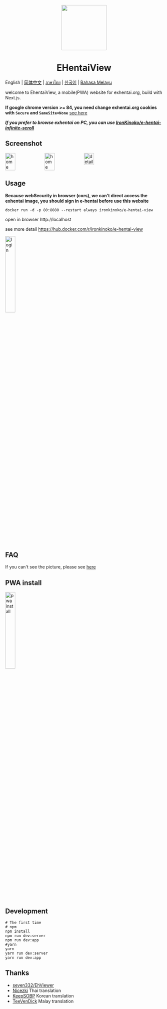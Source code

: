 <p align="center">
  <img width="144px" height="144px" src="https://raw.githubusercontent.com/IronKinoko/asset/master/e-hentai-view/icon.png"/>
</p>

<h1 align="center">EHentaiView</h1>

English | [简体中文](/translations/zh-cn/README.md) | [ภาษาไทย](/translations/th/README.md) | [한국어](/translations/kr/README.md) | [Bahasa Melayu](/translations/ms/README.md)

welcome to EhentaiView, a mobile(PWA) website for exhentai.org, build with Next.js.

**If google chrome version >= 84, you need change exhentai.org cookies with `Secure` and `SameSite=None`** [see here](https://github.com/IronKinoko/e-hentai-view/blob/master/translations/en/FAQ.md#4-windows-browser-cant-see-pictures)

***If you prefer to browse exhentai on PC, you can use [IronKinoko/e-hentai-infinite-scroll](https://github.com/IronKinoko/userscripts/blob/master/packages/e-hentai-infinite-scroll)***

## Screenshot

<div style="display: flex;">
<img src="https://raw.githubusercontent.com/IronKinoko/asset/master/e-hentai-view/dark-zh.png" width="25%" title="home"/>
<img src="https://raw.githubusercontent.com/IronKinoko/asset/master/e-hentai-view/light-en.png" width="25%" title="home" />
<img src="https://raw.githubusercontent.com/IronKinoko/asset/master/e-hentai-view/detail.png" width="25%" title="detail"/>
</div>

## Usage

**Because webSecurity in browser (cors), we can't direct access the exhentai image, you should sign in e-hentai before use this website**

```
docker run -d -p 80:8080 --restart always ironkinoko/e-hentai-view
```

open in browser http://localhost

see more detail https://hub.docker.com/r/ironkinoko/e-hentai-view

<img src="https://raw.githubusercontent.com/IronKinoko/asset/master/e-hentai-view/login.gif" width="25%" title="login"/>

## FAQ

If you can't see the picture, please see [here](/translations/en/FAQ.md)

## PWA install

<img src="https://raw.githubusercontent.com/IronKinoko/asset/master/e-hentai-view/pwa_install.gif" width="25%" title="pwa install"/>

## Development

```shell
# The first time
# npm
npm install
npm run dev:server
npm run dev:app
#yarn
yarn
yarn run dev:server
yarn run dev:app
```

## Thanks

- [seven332/EhViewer](https://github.com/seven332/EhViewer)
- [Nicezki](https://github.com/Nicezki) Thai translation
- [KeepSOBP](https://github.com/KeepSOBP) Korean translation
- [TeeVenDick](https://github.com/TeeVenDick) Malay translation

